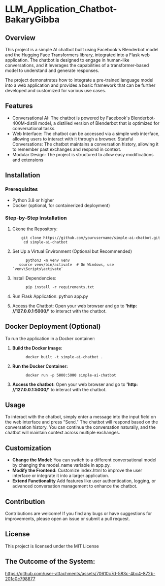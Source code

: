 # LLM_Application_Chatbot-BakaryGibba

## Overview

This project is a simple AI chatbot built using Facebook's Blenderbot model and the Hugging Face Transformers library, integrated into a Flask web application. The chatbot is designed to engage in human-like conversations, and it leverages the capabilities of a transformer-based model to understand and generate responses.

The project demonstrates how to integrate a pre-trained language model into a web application and provides a basic framework that can be further developed and customized for various use cases.

## Features

- Conversational AI: The chatbot is powered by Facebook's Blenderbot-400M-distill model, a distilled version of Blenderbot that is optimized for conversational tasks.
- Web Interface: The chatbot can be accessed via a simple web interface, allowing users to interact with it through a browser.
Stateful Conversations: The chatbot maintains a conversation history, allowing it to remember past exchanges and respond in context.
- Modular Design: The project is structured to allow easy modifications and extensions

## Installation

### Prerequisites
- Python 3.8 or higher
- Docker (optional, for containerized deployment)

### Step-by-Step Installation
1. Ckone the Repository:
   
           git clone https://github.com/yourusername/simple-ai-chatbot.git
            cd simple-ai-chatbot
   
3. Set Up a Virtual Environment (Optional but Recommended)
   
             python3 -m venv venv
          source venv/bin/activate  # On Windows, use `venv\Scripts\activate`
   
5. Install Dependencies:
   
             pip install -r requirements.txt
   
7. Run Flask Application:
   python app.py
   
9. Access the Chatbot:
   Open your web browser and go to **'http: //127.0.0.1:5000/'** to interact with the chatbot.

## Docker Deployment (Optional)
To run the application in a Docker container:
1. **Build the Docker Image:**
   
             docker built -t simple-ai-chatbot .
   
3. **Run the Docker Container:**
   
             docker run -p 5000:5000 simple-ai-chatbot
   
5. **Access the chatbot:**
    Open your web browser and go to **'http: //127.0.0.1:5000/'** to interact with the chatbot.

## Usage 

To interact with the chatbot, simply enter a message into the input field on the web interface and press "Send." The chatbot will respond based on the conversation history. You can continue the conversation naturally, and the chatbot will maintain context across multiple exchanges.

## Customization
- **Change the Model:** You can switch to a different conversational model by changing the model_name variable in app.py.
- **Modify the Frontend:** Customize index.html to improve the user interface or integrate it into a larger application.
- **Extend Functionality** Add features like user authentication, logging, or advanced conversation management to enhance the chatbot.

## Contribution
Contributions are welcome! If you find any bugs or have suggestions for improvements, please open an issue or submit a pull request.

## License
This project is licensed under the MIT License

## The Outcome of the System:




https://github.com/user-attachments/assets/70610c7d-583c-4bc4-872b-201c0c798877

